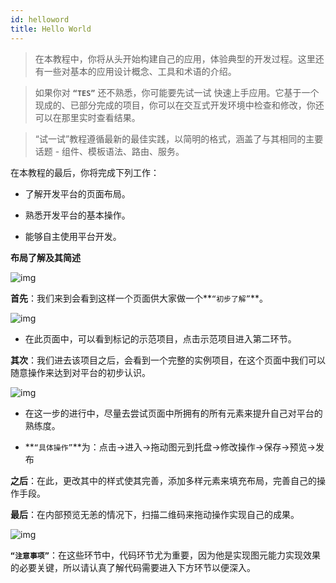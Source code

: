 ```yaml
---
id: helloword
title: Hello World
---
```



> 在本教程中，你将从头开始构建自己的应用，体验典型的开发过程。这里还有一些对基本的应用设计概念、工具和术语的介绍。

> 如果你对 **`“TES”`** 还不熟悉，你可能要先试一试 快速上手应用。它基于一个现成的、已部分完成的项目，你可以在交互式开发环境中检查和修改，你还可以在那里实时查看结果。

> “试一试”教程遵循最新的最佳实践，以简明的格式，涵盖了与其相同的主要话题 - 组件、模板语法、路由、服务。

在本教程的最后，你将完成下列工作：

- 了解开发平台的页面布局。

- 熟悉开发平台的基本操作。

- 能够自主使用平台开发。

**布局了解及其简述**

![img](../static/img/20201112104349.jpg)

**首先**：我们来到会看到这样一个页面供大家做一个**`“初步了解”`**。

![img](../static/img/20201112103544.jpg)

- 在此页面中，可以看到标记的示范项目，点击示范项目进入第二环节。

**其次**：我们进去该项目之后，会看到一个完整的实例项目，在这个页面中我们可以随意操作来达到对平台的初步认识。

![img](../static/img/20201112103612.jpg)

- 在这一步的进行中，尽量去尝试页面中所拥有的所有元素来提升自己对平台的熟练度。

- **`“具体操作”`**为：点击->进入->拖动图元到托盘->修改操作->保存->预览->发布

**之后**：在此，更改其中的样式使其完善，添加多样元素来填充布局，完善自己的操作手段。

**最后**：在内部预览无恙的情况下，扫描二维码来拖动操作实现自己的成果。

![img](../static/img/fndxn.jpg)



**`“注意事项”`**：在这些环节中，代码环节尤为重要，因为他是实现图元能力实现效果的必要关键，所以请认真了解代码需要进入下方环节以便深入。